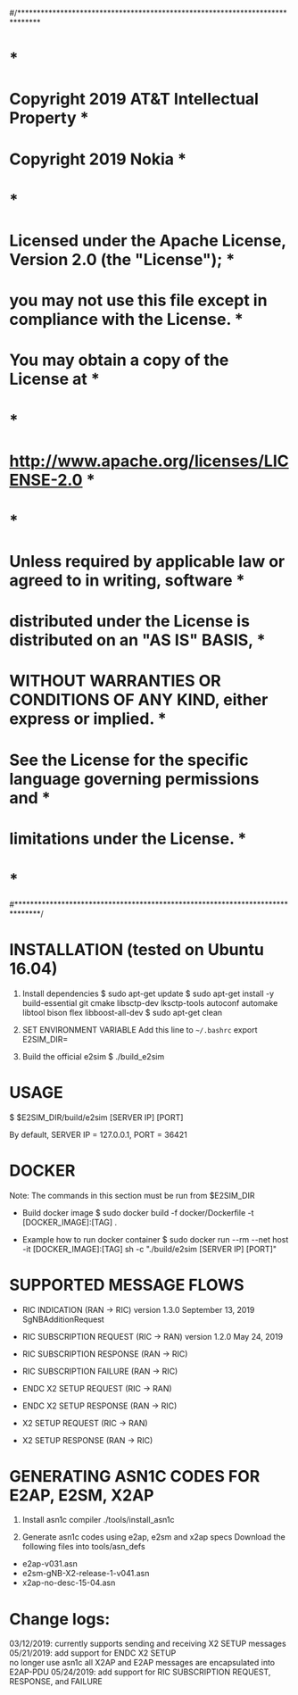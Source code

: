 #/*****************************************************************************
#                                                                            *
# Copyright 2019 AT&T Intellectual Property                                  *
# Copyright 2019 Nokia                                                       *
#                                                                            *
# Licensed under the Apache License, Version 2.0 (the "License");            *
# you may not use this file except in compliance with the License.           *
# You may obtain a copy of the License at                                    *
#                                                                            *
#      http://www.apache.org/licenses/LICENSE-2.0                            *
#                                                                            *
# Unless required by applicable law or agreed to in writing, software        *
# distributed under the License is distributed on an "AS IS" BASIS,          *
# WITHOUT WARRANTIES OR CONDITIONS OF ANY KIND, either express or implied.   *
# See the License for the specific language governing permissions and        *
# limitations under the License.                                             *
#                                                                            *
#******************************************************************************/


# INSTALLATION (tested on Ubuntu 16.04)
  1. Install dependencies
    $ sudo apt-get update
    $ sudo apt-get install -y
        build-essential
        git
        cmake
        libsctp-dev
        lksctp-tools
        autoconf
        automake
        libtool
        bison
        flex
        libboost-all-dev
    $ sudo apt-get clean

  2. SET ENVIRONMENT VARIABLE
    Add this line to `~/.bashrc`
      export E2SIM_DIR=<your e2sim directory>

  3. Build the official e2sim
    $ ./build_e2sim

# USAGE
  $  $E2SIM_DIR/build/e2sim [SERVER IP] [PORT]

  By default, SERVER IP = 127.0.0.1, PORT = 36421

# DOCKER
  Note: The commands in this section must be run from $E2SIM_DIR

  * Build docker image
  $ sudo docker build -f docker/Dockerfile -t [DOCKER_IMAGE]:[TAG] .

  * Example how to run docker container
  $ sudo docker run --rm --net host -it [DOCKER_IMAGE]:[TAG] sh -c "./build/e2sim [SERVER IP] [PORT]"

# SUPPORTED MESSAGE FLOWS

- RIC INDICATION            (RAN -> RIC)      version 1.3.0   September 13, 2019
    SgNBAdditionRequest

- RIC SUBSCRIPTION REQUEST  (RIC -> RAN)      version 1.2.0   May 24, 2019
- RIC SUBSCRIPTION RESPONSE (RAN -> RIC)
- RIC SUBSCRIPTION FAILURE  (RAN -> RIC)

- ENDC X2 SETUP REQUEST     (RIC -> RAN)
- ENDC X2 SETUP RESPONSE    (RAN -> RIC)

- X2 SETUP REQUEST          (RIC -> RAN)
- X2 SETUP RESPONSE         (RAN -> RIC)

# GENERATING ASN1C CODES FOR E2AP, E2SM, X2AP
 1. Install asn1c compiler
 ./tools/install_asn1c

 2. Generate asn1c codes using e2ap, e2sm and x2ap specs
 Download the following files into tools/asn_defs
  - e2ap-v031.asn
  - e2sm-gNB-X2-release-1-v041.asn
  - x2ap-no-desc-15-04.asn

# Change logs:
  03/12/2019: currently supports sending and receiving X2 SETUP messages
  05/21/2019: add support for ENDC X2 SETUP   
              no longer use asn1c
              all X2AP and E2AP messages are encapsulated into E2AP-PDU
  05/24/2019: add support for RIC SUBSCRIPTION REQUEST, RESPONSE, and FAILURE
